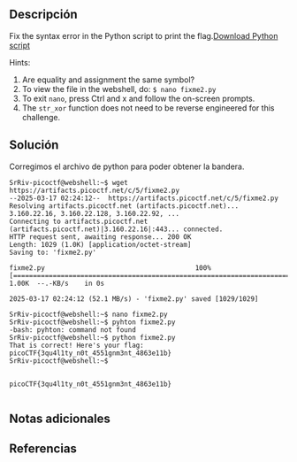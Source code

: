 ## Descripción
Fix the syntax error in the Python script to print the flag.[Download Python script](https://artifacts.picoctf.net/c/5/fixme2.py)

Hints:
1. Are equality and assignment the same symbol?
2. To view the file in the webshell, do: `$ nano fixme2.py`
3. To exit `nano`, press Ctrl and x and follow the on-screen prompts.
4. The `str_xor` function does not need to be reverse engineered for this challenge.

## Solución 

Corregimos el archivo de python para poder obtener la bandera.

```
SrRiv-picoctf@webshell:~$ wget https://artifacts.picoctf.net/c/5/fixme2.py
--2025-03-17 02:24:12--  https://artifacts.picoctf.net/c/5/fixme2.py
Resolving artifacts.picoctf.net (artifacts.picoctf.net)... 3.160.22.16, 3.160.22.128, 3.160.22.92, ...
Connecting to artifacts.picoctf.net (artifacts.picoctf.net)|3.160.22.16|:443... connected.
HTTP request sent, awaiting response... 200 OK
Length: 1029 (1.0K) [application/octet-stream]
Saving to: 'fixme2.py'

fixme2.py                                      100%[====================================================================================================>]   1.00K  --.-KB/s    in 0s      

2025-03-17 02:24:12 (52.1 MB/s) - 'fixme2.py' saved [1029/1029]

SrRiv-picoctf@webshell:~$ nano fixme2.py 
SrRiv-picoctf@webshell:~$ pyhton fixme2.py 
-bash: pyhton: command not found
SrRiv-picoctf@webshell:~$ python fixme2.py 
That is correct! Here's your flag: picoCTF{3qu4l1ty_n0t_4551gnm3nt_4863e11b}
SrRiv-picoctf@webshell:~$ 


picoCTF{3qu4l1ty_n0t_4551gnm3nt_4863e11b}


```
## Notas adicionales 
## Referencias